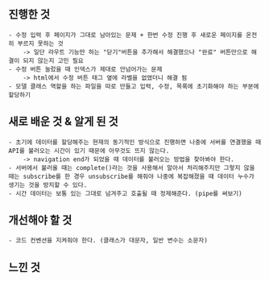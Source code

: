 ## 진행한 것
    - 수정 입력 후 페이지가 그대로 남아있는 문제 + 한번 수정 진행 후 새로운 페이지를 온전히 부르지 못하는 것
        -> 일단 라우트 기능만 하는 "닫기"버튼을 추가해서 해결했으나 "완료" 버튼만으로 해결이 되지 않는지 고민 필요
    - 수정 버튼 눌렀을 때 인덱스가 제대로 안넘어가는 문제
        -> html에서 수정 버튼 태그 옆에 라벨을 없앴더니 해결 됨
    - 모델 클래스 역할을 하는 파일을 따로 만들고 입력, 수정, 목록에 초기화해야 하는 부분에 할당하기

## 새로 배운 것 & 알게 된 것
    - 초기에 데이터를 할당해주는 현재의 동기적인 방식으로 진행하면 나중에 서버를 연결했을 때 API를 불러오는 시간이 있기 때문에 아무것도 뜨지 않는다. 
        -> navigation end가 되었을 때 데이터를 불러오는 방법을 찾아봐야 한다.
    - 서버에서 불러올 때는 complete()라는 것을 사용해서 알아서 처리해주지만 그렇지 않을 때는 subscribe를 한 경우 unsubscribe를 해줘야 나중에 복잡해졌을 때 데이터 누수가 생기는 것을 방지할 수 있다.
    - 시간 데이터는 보통 있는 그대로 넘겨주고 호출될 때 정제해준다. (pipe를 써보기)


## 개선해야 할 것
    - 코드 컨벤션을 지켜줘야 한다. (클래스가 대문자, 일반 변수는 소문자)


## 느낀 것
    